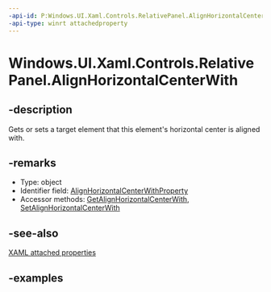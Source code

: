 ```yaml
---
-api-id: P:Windows.UI.Xaml.Controls.RelativePanel.AlignHorizontalCenterWith
-api-type: winrt attachedproperty
---
```


# Windows.UI.Xaml.Controls.RelativePanel.AlignHorizontalCenterWith

<!--
see GetAlignHorizontalCenterWith, and SetAlignHorizontalCenterWith
-->

## -description

Gets or sets a target element that this element's horizontal center is aligned with.

## -remarks

<ul><li>Type: object</li><li>Identifier field: <a href="/uwp/api/windows.ui.xaml.controls.relativepanel.alignhorizontalcenterwithproperty">AlignHorizontalCenterWithProperty</a></li><li>Accessor methods: <a href="/uwp/api/windows.ui.xaml.controls.relativepanel.getalignhorizontalcenterwith">GetAlignHorizontalCenterWith</a>, <a href="/uwp/api/windows.ui.xaml.controls.relativepanel.setalignhorizontalcenterwith">SetAlignHorizontalCenterWith</a></li></ul>

## -see-also

[XAML attached properties](/windows/uwp/xaml-platform/attached-properties-overview)

## -examples
